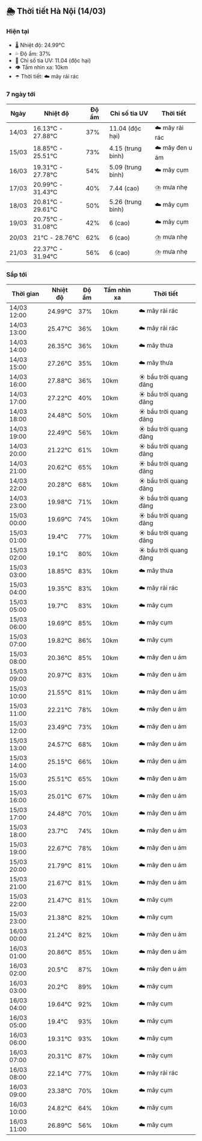 ## 🌦️ Thời tiết Hà Nội (14/03)

### Hiện tại

- 🌡️ Nhiệt độ: 24.99℃
- 💦 Độ ẩm: 37%
- 🌟 Chỉ số tia UV: 11.04 (độc hại)
- 👁️ Tầm nhìn xa: 10km
- ☂️ Thời tiết: ☁️ mây rải rác

### 7 ngày tới

| Ngày | Nhiệt độ | Độ ẩm | Chỉ số tia UV | Thời tiết |
| --- | --- | --- | --- | --- |
| 14/03 | 16.13℃ - 27.88℃ | 37% | 11.04 (độc hại) | ☁️ mây rải rác |
| 15/03 | 18.85℃ - 25.51℃ | 73% | 4.15 (trung bình) | ☁️ mây đen u ám |
| 16/03 | 19.31℃ - 27.78℃ | 54% | 5.09 (trung bình) | ☁️ mây cụm |
| 17/03 | 20.99℃ - 31.43℃ | 40% | 7.44 (cao) | ⛈️ mưa nhẹ |
| 18/03 | 20.81℃ - 29.61℃ | 50% | 5.26 (trung bình) | ☁️ mây cụm |
| 19/03 | 20.75℃ - 31.08℃ | 42% | 6 (cao) | ☁️ mây cụm |
| 20/03 | 21℃ - 28.76℃ | 62% | 6 (cao) | ⛈️ mưa nhẹ |
| 21/03 | 22.37℃ - 31.94℃ | 56% | 6 (cao) | ⛈️ mưa nhẹ |

### Sắp tới

| Thời gian | Nhiệt độ | Độ ẩm | Tầm nhìn xa | Thời tiết |
| --- | --- | --- | --- | --- |
| 14/03 12:00 | 24.99℃ | 37% | 10km | ☁️ mây rải rác |
| 14/03 13:00 | 25.47℃ | 36% | 10km | ☁️ mây rải rác |
| 14/03 14:00 | 26.35℃ | 36% | 10km | ☁️ mây thưa |
| 14/03 15:00 | 27.26℃ | 35% | 10km | ☁️ mây thưa |
| 14/03 16:00 | 27.88℃ | 36% | 10km | ☀️ bầu trời quang đãng |
| 14/03 17:00 | 27.22℃ | 40% | 10km | ☀️ bầu trời quang đãng |
| 14/03 18:00 | 24.48℃ | 50% | 10km | ☀️ bầu trời quang đãng |
| 14/03 19:00 | 22.49℃ | 56% | 10km | ☀️ bầu trời quang đãng |
| 14/03 20:00 | 21.22℃ | 61% | 10km | ☀️ bầu trời quang đãng |
| 14/03 21:00 | 20.62℃ | 65% | 10km | ☀️ bầu trời quang đãng |
| 14/03 22:00 | 20.28℃ | 68% | 10km | ☀️ bầu trời quang đãng |
| 14/03 23:00 | 19.98℃ | 71% | 10km | ☀️ bầu trời quang đãng |
| 15/03 00:00 | 19.69℃ | 74% | 10km | ☀️ bầu trời quang đãng |
| 15/03 01:00 | 19.4℃ | 77% | 10km | ☀️ bầu trời quang đãng |
| 15/03 02:00 | 19.1℃ | 80% | 10km | ☀️ bầu trời quang đãng |
| 15/03 03:00 | 18.85℃ | 83% | 10km | ☁️ mây thưa |
| 15/03 04:00 | 19.35℃ | 83% | 10km | ☁️ mây rải rác |
| 15/03 05:00 | 19.7℃ | 83% | 10km | ☁️ mây cụm |
| 15/03 06:00 | 19.69℃ | 85% | 10km | ☁️ mây cụm |
| 15/03 07:00 | 19.82℃ | 86% | 10km | ☁️ mây cụm |
| 15/03 08:00 | 20.36℃ | 85% | 10km | ☁️ mây đen u ám |
| 15/03 09:00 | 20.97℃ | 83% | 10km | ☁️ mây đen u ám |
| 15/03 10:00 | 21.55℃ | 81% | 10km | ☁️ mây đen u ám |
| 15/03 11:00 | 22.21℃ | 78% | 10km | ☁️ mây đen u ám |
| 15/03 12:00 | 23.49℃ | 73% | 10km | ☁️ mây đen u ám |
| 15/03 13:00 | 24.57℃ | 68% | 10km | ☁️ mây đen u ám |
| 15/03 14:00 | 25.15℃ | 66% | 10km | ☁️ mây đen u ám |
| 15/03 15:00 | 25.51℃ | 65% | 10km | ☁️ mây đen u ám |
| 15/03 16:00 | 25.01℃ | 67% | 10km | ☁️ mây đen u ám |
| 15/03 17:00 | 24.48℃ | 70% | 10km | ☁️ mây đen u ám |
| 15/03 18:00 | 23.7℃ | 74% | 10km | ☁️ mây đen u ám |
| 15/03 19:00 | 22.67℃ | 78% | 10km | ☁️ mây đen u ám |
| 15/03 20:00 | 21.79℃ | 81% | 10km | ☁️ mây đen u ám |
| 15/03 21:00 | 21.67℃ | 81% | 10km | ☁️ mây đen u ám |
| 15/03 22:00 | 21.47℃ | 81% | 10km | ☁️ mây cụm |
| 15/03 23:00 | 21.38℃ | 82% | 10km | ☁️ mây cụm |
| 16/03 00:00 | 21.24℃ | 82% | 10km | ☁️ mây đen u ám |
| 16/03 01:00 | 20.86℃ | 85% | 10km | ☁️ mây đen u ám |
| 16/03 02:00 | 20.5℃ | 87% | 10km | ☁️ mây đen u ám |
| 16/03 03:00 | 20.2℃ | 89% | 10km | ☁️ mây cụm |
| 16/03 04:00 | 19.64℃ | 92% | 10km | ☁️ mây cụm |
| 16/03 05:00 | 19.4℃ | 93% | 10km | ☁️ mây cụm |
| 16/03 06:00 | 19.31℃ | 93% | 10km | ☁️ mây cụm |
| 16/03 07:00 | 20.31℃ | 87% | 10km | ☁️ mây cụm |
| 16/03 08:00 | 22.14℃ | 77% | 10km | ☁️ mây rải rác |
| 16/03 09:00 | 23.38℃ | 70% | 10km | ☁️ mây cụm |
| 16/03 10:00 | 24.82℃ | 64% | 10km | ☁️ mây cụm |
| 16/03 11:00 | 26.89℃ | 56% | 10km | ☁️ mây cụm |
